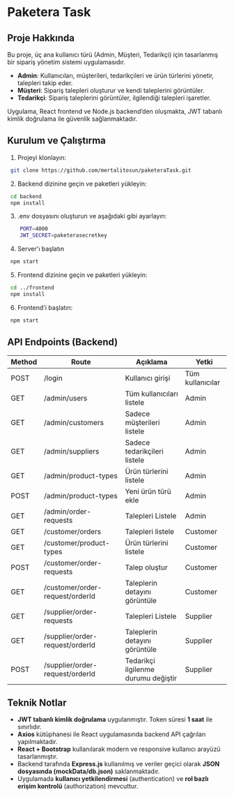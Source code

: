 # Paketera Task

## Proje Hakkında

Bu proje, üç ana kullanıcı türü (Admin, Müşteri, Tedarikçi) için tasarlanmış bir sipariş yönetim sistemi uygulamasıdır.  
- **Admin**: Kullanıcıları, müşterileri, tedarikçileri ve ürün türlerini yönetir, talepleri takip eder.  
- **Müşteri**: Sipariş talepleri oluşturur ve kendi taleplerini görüntüler.  
- **Tedarikçi**: Sipariş taleplerini görüntüler, ilgilendiği talepleri işaretler.  

Uygulama, React frontend ve Node.js backend’den oluşmakta, JWT tabanlı kimlik doğrulama ile güvenlik sağlanmaktadır.

## Kurulum ve Çalıştırma

1. Projeyi klonlayın:

```bash
 git clone https://github.com/mertalitosun/paketeraTask.git
```

2. Backend dizinine geçin ve paketleri yükleyin:


```bash
 cd backend
 npm install 
```

3. .env dosyasını oluşturun ve aşağıdaki gibi ayarlayın:

```bash
    PORT=4000
    JWT_SECRET=paketerasecretkey
```

4. Server'ı başlatın

```bash
 npm start
``` 

5. Frontend dizinine geçin ve paketleri yükleyin:

```bash
 cd ../frontend
 npm install
``` 

6. Frontend'i başlatın:

```bash
 npm start
``` 
## API Endpoints (Backend)

| Method | Route                  | Açıklama                                   | Yetki           |
|--------|------------------------|--------------------------------------------|-----------------|
| POST   | /login                 | Kullanıcı girişi                           | Tüm kullanıcılar |
| GET    | /admin/users           | Tüm kullanıcıları listele                   | Admin           |
| GET    | /admin/customers       | Sadece müşterileri listele                  | Admin           |
| GET    | /admin/suppliers       | Sadece tedarikçileri listele                | Admin           |
| GET    | /admin/product-types   | Ürün türlerini listele                      | Admin          |
| POST   | /admin/product-types   | Yeni ürün türü ekle                         | Admin           |
| GET   | /admin/order-requests   | Talepleri Listele                       | Admin           |
| GET   | /customer/orders   | Talepleri listele                       | Customer           |
| GET    | /customer/product-types   | Ürün türlerini listele                      | Customer          |
| POST   | /customer/order-requests   | Talep oluştur                       | Customer           |
| GET   | /customer/order-request/orderId   | Taleplerin detayını görüntüle                       | Customer           |
| GET   | /supplier/order-requests  | Talepleri Listele                   | Supplier           |
| GET   | /supplier/order-request/orderId   | Taleplerin detayını görüntüle                      | Supplier           |
| POST   | /supplier/order-request/orderId   | Tedarikçi ilgilenme durumu değiştir                 | Supplier           |

## Teknik Notlar

- **JWT tabanlı kimlik doğrulama** uygulanmıştır. Token süresi **1 saat** ile sınırlıdır.
-  **Axios** kütüphanesi ile React uygulamasında backend API çağrıları yapılmaktadır.
-  **React + Bootstrap** kullanılarak modern ve responsive kullanıcı arayüzü tasarlanmıştır.
-  Backend tarafında **Express.js** kullanılmış ve veriler geçici olarak **JSON dosyasında (mockData/db.json)** saklanmaktadır.
-  Uygulamada **kullanıcı yetkilendirmesi** (authentication) ve **rol bazlı erişim kontrolü** (authorization) mevcuttur.
